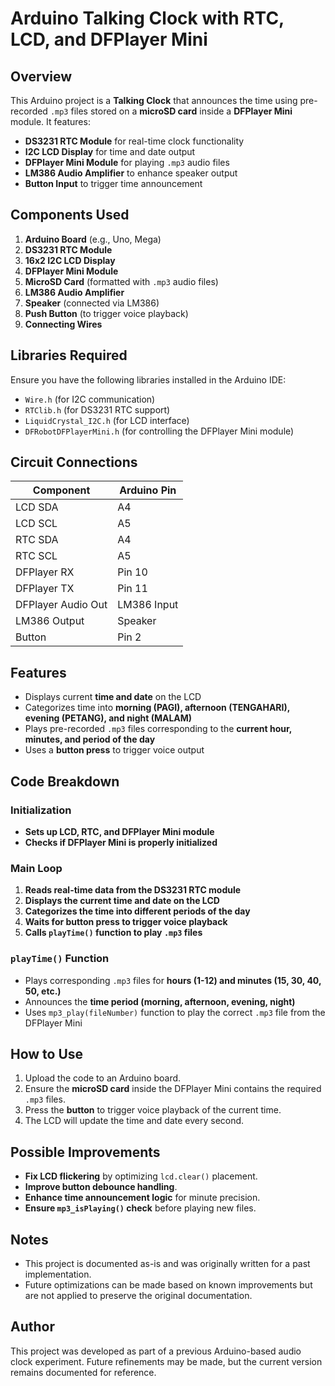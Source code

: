 # Arduino Talking Clock with RTC, LCD, and DFPlayer Mini

## Overview
This Arduino project is a **Talking Clock** that announces the time using pre-recorded `.mp3` files stored on a **microSD card** inside a **DFPlayer Mini** module. It features:

- **DS3231 RTC Module** for real-time clock functionality
- **I2C LCD Display** for time and date output
- **DFPlayer Mini Module** for playing `.mp3` audio files
- **LM386 Audio Amplifier** to enhance speaker output
- **Button Input** to trigger time announcement

## Components Used
1. **Arduino Board** (e.g., Uno, Mega)
2. **DS3231 RTC Module**
3. **16x2 I2C LCD Display**
4. **DFPlayer Mini Module**
5. **MicroSD Card** (formatted with `.mp3` audio files)
6. **LM386 Audio Amplifier**
7. **Speaker** (connected via LM386)
8. **Push Button** (to trigger voice playback)
9. **Connecting Wires**

## Libraries Required
Ensure you have the following libraries installed in the Arduino IDE:
- `Wire.h` (for I2C communication)
- `RTClib.h` (for DS3231 RTC support)
- `LiquidCrystal_I2C.h` (for LCD interface)
- `DFRobotDFPlayerMini.h` (for controlling the DFPlayer Mini module)

## Circuit Connections
| Component  | Arduino Pin |
|------------|------------|
| LCD SDA    | A4         |
| LCD SCL    | A5         |
| RTC SDA    | A4         |
| RTC SCL    | A5         |
| DFPlayer RX| Pin 10     |
| DFPlayer TX| Pin 11     |
| DFPlayer Audio Out | LM386 Input |
| LM386 Output | Speaker |
| Button     | Pin 2      |

## Features
- Displays current **time and date** on the LCD
- Categorizes time into **morning (PAGI), afternoon (TENGAHARI), evening (PETANG), and night (MALAM)**
- Plays pre-recorded `.mp3` files corresponding to the **current hour, minutes, and period of the day**
- Uses a **button press** to trigger voice output

## Code Breakdown
### Initialization
- **Sets up LCD, RTC, and DFPlayer Mini module**
- **Checks if DFPlayer Mini is properly initialized**

### Main Loop
1. **Reads real-time data from the DS3231 RTC module**
2. **Displays the current time and date on the LCD**
3. **Categorizes the time into different periods of the day**
4. **Waits for button press to trigger voice playback**
5. **Calls `playTime()` function to play `.mp3` files**

### `playTime()` Function
- Plays corresponding `.mp3` files for **hours (1-12) and minutes (15, 30, 40, 50, etc.)**
- Announces the **time period (morning, afternoon, evening, night)**
- Uses `mp3_play(fileNumber)` function to play the correct `.mp3` file from the DFPlayer Mini

## How to Use
1. Upload the code to an Arduino board.
2. Ensure the **microSD card** inside the DFPlayer Mini contains the required `.mp3` files.
3. Press the **button** to trigger voice playback of the current time.
4. The LCD will update the time and date every second.

## Possible Improvements
- **Fix LCD flickering** by optimizing `lcd.clear()` placement.
- **Improve button debounce handling**.
- **Enhance time announcement logic** for minute precision.
- **Ensure `mp3_isPlaying()` check** before playing new files.

## Notes
- This project is documented as-is and was originally written for a past implementation.
- Future optimizations can be made based on known improvements but are not applied to preserve the original documentation.

## Author
This project was developed as part of a previous Arduino-based audio clock experiment. Future refinements may be made, but the current version remains documented for reference.

